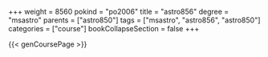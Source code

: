 +++
weight = 8560
pokind = "po2006"
title = "astro856"
degree = "msastro"
parents = ["astro850"]
tags = ["msastro", "astro856", "astro850"]
categories = ["course"]
bookCollapseSection = false
+++

{{< genCoursePage >}}
